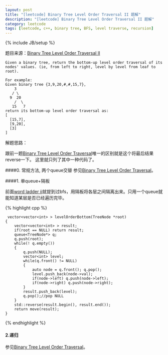 ```yaml
---
layout: post
title: "[leetcode] Binary Tree Level Order Traversal II 题解"
description: "[leetcode] Binary Tree Level Order Traversal II 题解"
category: leetcode 
tags: [leetcode, c++, binary tree, BFS, level traverse, recursion]
---
```

{% include JB/setup %}


题目来源：[Binary Tree Level Order Traversal
II](https://oj.leetcode.com/problems/binary-tree-level-order-traversal-ii/)

>
	
	Given a binary tree, return the bottom-up level order traversal of its nodes' values. (ie, from left to right, level by level from leaf to root).

	For example:
	Given binary tree {3,9,20,#,#,15,7},
	    3
	   / \
	  9  20
	    /  \
	   15   7
	return its bottom-up level order traversal as:
	[
	  [15,7],
	  [9,20],
	  [3]
	]


解题思路：

跟前一题[Binary Tree Level Order Traversal](http://tl3shi.github.io/binary-tree-level-order-traversal.html)唯一的区别就是这个将最后结果reverse一下。
这里就只列了其中一种代码了。

####0. 常规方法, 两个queue交替
参见[Binary Tree Level Order Traversal](http://tl3shi.github.io/binary-tree-level-order-traversal.html)。
 
####1. 单queue+隔板

前面[word ladder ii](http://tl3shi.github.io/word-ladder-ii.html)就提到过bfs，用隔板将各层之间隔离出来。只用一个queue就能知道某层是否已经遍历完毕。

{% highlight cpp %}
	
	 vector<vector<int> > levelOrderBottom(TreeNode *root) 
    {
        vector<vector<int> > result;
        if(root == NULL) return result;
        queue<TreeNode*> q;
        q.push(root);
        while(! q.empty())
        {
            q.push(NULL);
            vector<int> level;
            while(q.front() != NULL)
            {
                auto node = q.front(); q.pop();
                level.push_back(node->val);
                if(node->left) q.push(node->left);
                if(node->right) q.push(node->right);
            }
            result.push_back(level);
            q.pop();//pop NULL
        }
        std::reverse(result.begin(), result.end());
        return move(result);
    }
{% endhighlight %}

#### 2.递归

参见[Binary Tree Level Order Traversal](http://tl3shi.github.io/binary-tree-level-order-traversal.html)。
 
